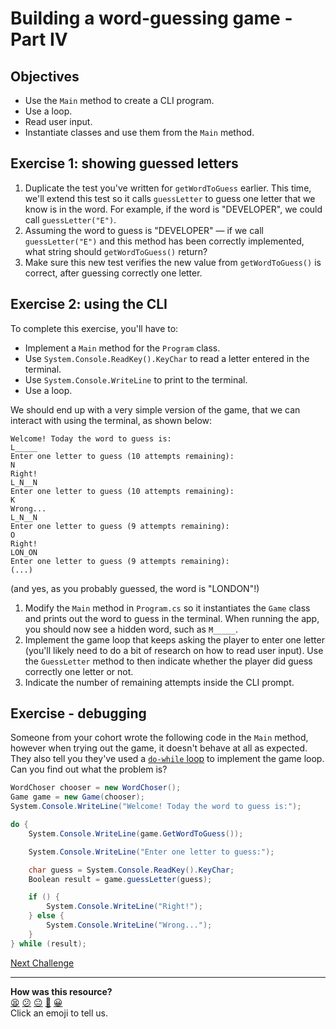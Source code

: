 # Building a word-guessing game - Part IV

## Objectives 

* Use the `Main` method to create a CLI program.
* Use a loop.
* Read user input.
* Instantiate classes and use them from the `Main` method.

## Exercise 1: showing guessed letters

1. Duplicate the test you've written for `getWordToGuess` earlier. This time, we'll extend this test so it calls `guessLetter` to guess one letter that we know is in the word. For example, if the word is "DEVELOPER", we could call `guessLetter("E")`.
2. Assuming the word to guess is "DEVELOPER" — if we call `guessLetter("E")` and this method has been correctly implemented, what string should `getWordToGuess()` return?
3. Make sure this new test verifies the new value from `getWordToGuess()` is correct, after guessing correctly one letter.

## Exercise 2: using the CLI

To complete this exercise, you'll have to:
 * Implement a `Main` method for the `Program` class.
 * Use `System.Console.ReadKey().KeyChar` to read a letter entered in the terminal.
 * Use `System.Console.WriteLine` to print to the terminal.
 * Use a loop.

We should end up with a very simple version of the game, that we can interact with using the terminal, as shown below:

```
Welcome! Today the word to guess is:
L_____
Enter one letter to guess (10 attempts remaining):
N
Right!
L_N__N
Enter one letter to guess (10 attempts remaining):
K
Wrong...
L_N__N
Enter one letter to guess (9 attempts remaining):
O
Right!
LON_ON
Enter one letter to guess (9 attempts remaining):
(...)
```

(and yes, as you probably guessed, the word is "LONDON"!)


1. Modify the `Main` method in `Program.cs` so it instantiates the `Game` class and prints out the word to guess in the terminal. When running the app, you should now see a hidden word, such as `M_____`.
2. Implement the game loop that keeps asking the player to enter one letter (you'll likely need to do a bit of research on how to read user input). Use the `GuessLetter` method to then indicate whether the player did guess correctly one letter or not.
3. Indicate the number of remaining attempts inside the CLI prompt.

## Exercise - debugging

Someone from your cohort wrote the following code in the `Main` method, however when trying out the game, it doesn't behave at all as expected. They also tell you they've used a [`do-while` loop](https://docs.microsoft.com/en-us/dotnet/csharp/language-reference/statements/iteration-statements#the-do-statement) to implement the game loop. Can you find out what the problem is?

```csharp
WordChoser chooser = new WordChoser();
Game game = new Game(chooser);
System.Console.WriteLine("Welcome! Today the word to guess is:");

do {
    System.Console.WriteLine(game.GetWordToGuess());

    System.Console.WriteLine("Enter one letter to guess:");

    char guess = System.Console.ReadKey().KeyChar;
    Boolean result = game.guessLetter(guess);

    if () {
        System.Console.WriteLine("Right!");
    } else {
        System.Console.WriteLine("Wrong...");
    }
} while (result);
```

[Next Challenge](09_challenge_game_over.md)

<!-- BEGIN GENERATED SECTION DO NOT EDIT -->

---

**How was this resource?**  
[😫](https://airtable.com/shrUJ3t7KLMqVRFKR?prefill_Repository=makersacademy%2Fcsharp-fundamentals&prefill_File=main%2F08_challenge_guessed_letters.md&prefill_Sentiment=😫) [😕](https://airtable.com/shrUJ3t7KLMqVRFKR?prefill_Repository=makersacademy%2Fcsharp-fundamentals&prefill_File=main%2F08_challenge_guessed_letters.md&prefill_Sentiment=😕) [😐](https://airtable.com/shrUJ3t7KLMqVRFKR?prefill_Repository=makersacademy%2Fcsharp-fundamentals&prefill_File=main%2F08_challenge_guessed_letters.md&prefill_Sentiment=😐) [🙂](https://airtable.com/shrUJ3t7KLMqVRFKR?prefill_Repository=makersacademy%2Fcsharp-fundamentals&prefill_File=main%2F08_challenge_guessed_letters.md&prefill_Sentiment=🙂) [😀](https://airtable.com/shrUJ3t7KLMqVRFKR?prefill_Repository=makersacademy%2Fcsharp-fundamentals&prefill_File=main%2F08_challenge_guessed_letters.md&prefill_Sentiment=😀)  
Click an emoji to tell us.

<!-- END GENERATED SECTION DO NOT EDIT -->
